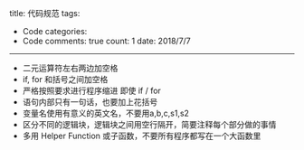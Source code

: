 title: 代码规范
tags: 
  - Code
categories: 
  - Code
comments: true
count: 1
date: 2018/7/7
---
  - 二元运算符左右两边加空格
- if, for 和括号之间加空格
- 严格按照要求进行程序缩进
即使 if / for 
- 语句内部只有一句话，也要加上花括号
- 变量名使用有意义的英文名，不要用a,b,c,s1,s2
- 区分不同的逻辑块，逻辑块之间用空行隔开，简要注释每个部分做的事情
- 多用 Helper Function 或子函数，不要所有程序都写在一个大函数里
